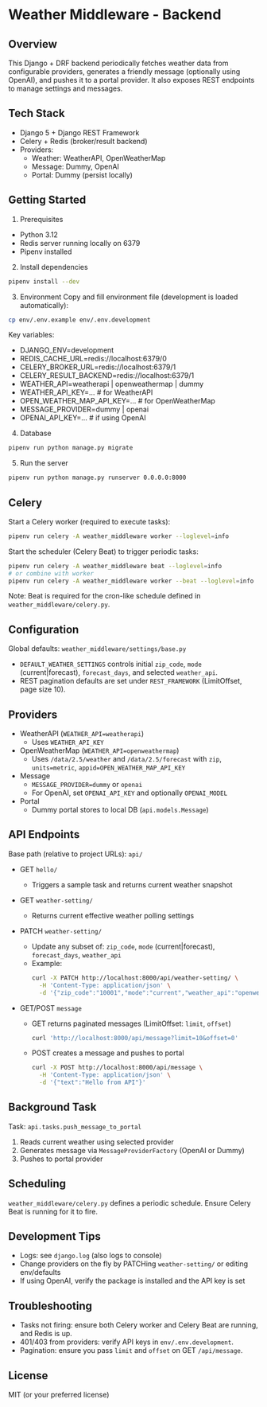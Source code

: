 Weather Middleware - Backend
================================

Overview
--------------------------------
This Django + DRF backend periodically fetches weather data from configurable providers, generates a friendly message (optionally using OpenAI), and pushes it to a portal provider. It also exposes REST endpoints to manage settings and messages.

Tech Stack
--------------------------------
- Django 5 + Django REST Framework
- Celery + Redis (broker/result backend)
- Providers:
  - Weather: WeatherAPI, OpenWeatherMap
  - Message: Dummy, OpenAI
  - Portal: Dummy (persist locally)

Getting Started
--------------------------------
1) Prerequisites
- Python 3.12
- Redis server running locally on 6379
- Pipenv installed

2) Install dependencies
```bash
pipenv install --dev
```

3) Environment
Copy and fill environment file (development is loaded automatically):
```bash
cp env/.env.example env/.env.development
```
Key variables:
- DJANGO_ENV=development
- REDIS_CACHE_URL=redis://localhost:6379/0
- CELERY_BROKER_URL=redis://localhost:6379/1
- CELERY_RESULT_BACKEND=redis://localhost:6379/1
- WEATHER_API=weatherapi | openweathermap | dummy
- WEATHER_API_KEY=...               # for WeatherAPI
- OPEN_WEATHER_MAP_API_KEY=...      # for OpenWeatherMap
- MESSAGE_PROVIDER=dummy | openai
- OPENAI_API_KEY=...                # if using OpenAI

4) Database
```bash
pipenv run python manage.py migrate
```

5) Run the server
```bash
pipenv run python manage.py runserver 0.0.0.0:8000
```

Celery
--------------------------------
Start a Celery worker (required to execute tasks):
```bash
pipenv run celery -A weather_middleware worker --loglevel=info
```

Start the scheduler (Celery Beat) to trigger periodic tasks:
```bash
pipenv run celery -A weather_middleware beat --loglevel=info
# or combine with worker
pipenv run celery -A weather_middleware worker --beat --loglevel=info
```

Note: Beat is required for the cron-like schedule defined in `weather_middleware/celery.py`.

Configuration
--------------------------------
Global defaults: `weather_middleware/settings/base.py`
- `DEFAULT_WEATHER_SETTINGS` controls initial `zip_code`, `mode` (current|forecast), `forecast_days`, and selected `weather_api`.
- REST pagination defaults are set under `REST_FRAMEWORK` (LimitOffset, page size 10).

Providers
--------------------------------
- WeatherAPI (`WEATHER_API=weatherapi`)
  - Uses `WEATHER_API_KEY`
- OpenWeatherMap (`WEATHER_API=openweathermap`)
  - Uses `/data/2.5/weather` and `/data/2.5/forecast` with `zip`, `units=metric`, `appid=OPEN_WEATHER_MAP_API_KEY`
- Message
  - `MESSAGE_PROVIDER=dummy` or `openai`
  - For OpenAI, set `OPENAI_API_KEY` and optionally `OPENAI_MODEL`
- Portal
  - Dummy portal stores to local DB (`api.models.Message`)

API Endpoints
--------------------------------
Base path (relative to project URLs): `api/`

- GET `hello/`
  - Triggers a sample task and returns current weather snapshot

- GET `weather-setting/`
  - Returns current effective weather polling settings

- PATCH `weather-setting/`
  - Update any subset of: `zip_code`, `mode` (current|forecast), `forecast_days`, `weather_api`
  - Example:
    ```bash
    curl -X PATCH http://localhost:8000/api/weather-setting/ \
      -H 'Content-Type: application/json' \
      -d '{"zip_code":"10001","mode":"current","weather_api":"openweathermap"}'
    ```

- GET/POST `message`
  - GET returns paginated messages (LimitOffset: `limit`, `offset`)
    ```bash
    curl 'http://localhost:8000/api/message?limit=10&offset=0'
    ```
  - POST creates a message and pushes to portal
    ```bash
    curl -X POST http://localhost:8000/api/message \
      -H 'Content-Type: application/json' \
      -d '{"text":"Hello from API"}'
    ```

Background Task
--------------------------------
Task: `api.tasks.push_message_to_portal`
1. Reads current weather using selected provider
2. Generates message via `MessageProviderFactory` (OpenAI or Dummy)
3. Pushes to portal provider

Scheduling
--------------------------------
`weather_middleware/celery.py` defines a periodic schedule. Ensure Celery Beat is running for it to fire.

Development Tips
--------------------------------
- Logs: see `django.log` (also logs to console)
- Change providers on the fly by PATCHing `weather-setting/` or editing env/defaults
- If using OpenAI, verify the package is installed and the API key is set

Troubleshooting
--------------------------------
- Tasks not firing: ensure both Celery worker and Celery Beat are running, and Redis is up.
- 401/403 from providers: verify API keys in `env/.env.development`.
- Pagination: ensure you pass `limit` and `offset` on GET `/api/message`.

License
--------------------------------
MIT (or your preferred license)


